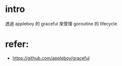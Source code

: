 # intro

透過 appleboy 的 graceful 來管理 goroutine 的 lifecycle

# refer:
- https://github.com/appleboy/graceful